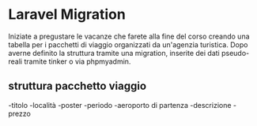 # Laravel Migration

Iniziate a pregustare le vacanze che farete alla fine del corso creando una tabella per i pacchetti di viaggio organizzati da un'agenzia turistica.
Dopo averne definito la struttura tramite una migration, inserite dei dati pseudo-reali tramite tinker o via phpmyadmin.

## struttura pacchetto viaggio

-titolo
-località
-poster
-periodo
-aeroporto di partenza
-descrizione
-prezzo

